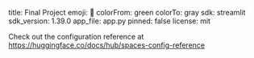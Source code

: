 title: Final Project
emoji: 🏢
colorFrom: green
colorTo: gray
sdk: streamlit
sdk_version: 1.39.0
app_file: app.py
pinned: false
license: mit


Check out the configuration reference at https://huggingface.co/docs/hub/spaces-config-reference
